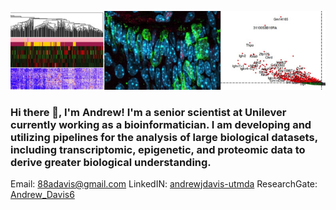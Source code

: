 
![science](https://github.com/10adavis/10adavis/blob/master/banner.jpeg)

### Hi there 👋, I'm Andrew! I'm a senior scientist at Unilever currently working as a bioinformatician. I am developing and utilizing pipelines for the analysis of large biological datasets, including transcriptomic, epigenetic, and proteomic data to derive greater biological understanding. 

Email: [88adavis@gmail.com](mailto:88adavis@gmail.com) 
LinkedIN: [andrewjdavis-utmda](https://www.linkedin.com/in/andrewjdavis-utmda/)
ResearchGate: [Andrew_Davis6](https://www.researchgate.net/profile/Andrew_Davis6)

<!--
**10adavis/10adavis** is a ✨ _special_ ✨ repository because its `README.md` (this file) appears on your GitHub profile.

Here are some ideas to get you started:

- 🔭 I’m currently working on ...
- 🌱 I’m currently learning ...
- 👯 I’m looking to collaborate on ...
- 🤔 I’m looking for help with ...
- 💬 Ask me about ...
- 📫 How to reach me: ...
- 😄 Pronouns: ...
- ⚡ Fun fact: ...
-->
